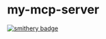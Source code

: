 # my-mcp-server

[![smithery badge](https://smithery.ai/badge/@motorboy1/my-mcp-server)](https://smithery.ai/server/@motorboy1/my-mcp-server)
